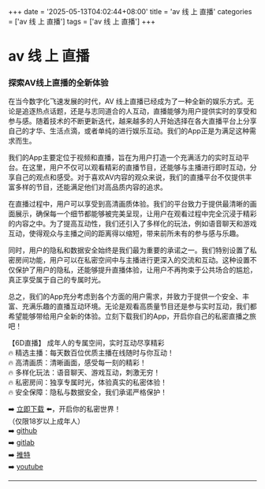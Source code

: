 +++
date = '2025-05-13T04:02:44+08:00'
title = 'av 线 上 直播'
categories = ['av 线 上 直播']
tags = ['av 线 上 直播']
+++

# av 线 上 直播

### 探索AV线上直播的全新体验

在当今数字化飞速发展的时代，AV 线上直播已经成为了一种全新的娱乐方式。无论是追逐热点话题，还是与志同道合的人互动，直播能够为用户提供实时的享受和参与感。随着技术的不断更新迭代，越来越多的人开始选择在各大直播平台上分享自己的才华、生活点滴，或者单纯的进行娱乐互动。我们的App正是为满足这种需求而生。

我们的App主要定位于视频和直播，旨在为用户打造一个充满活力的实时互动平台。在这里，用户不仅可以观看精彩的直播节目，还能够与主播进行即时互动，分享自己的观点和感受。对于喜欢AV内容的观众来说，我们的直播平台不仅提供丰富多样的节目，还能满足他们对高品质内容的追求。

在直播过程中，用户可以享受到高清画质体验。我们的平台致力于提供最清晰的画面展示，确保每一个细节都能够被完美呈现，让用户在观看过程中完全沉浸于精彩的内容之中。为了提高互动性，我们还引入了多样化的玩法，例如语音聊天和游戏互动，使得观众与主播之间的距离得以缩短，带来前所未有的参与感与乐趣。

同时，用户的隐私和数据安全始终是我们最为重要的承诺之一。我们特别设置了私密房间功能，用户可以在私密空间中与主播进行更深入的交流和互动。这种设置不仅保护了用户的隐私，还能够提升直播体验，让用户不再拘束于公共场合的尴尬，真正享受属于自己的专属时光。

总之，我们的App充分考虑到各个方面的用户需求，并致力于提供一个安全、丰富、充满乐趣的直播互动环境。无论是观看高质量节目还是参与实时互动，我们都希望能够带给用户全新的体验。立刻下载我们的App，开启你自己的私密直播之旅吧！

【6D直播】
成年人的专属空间，实时互动尽享精彩  
🔥 精选主播：每天数百位优质主播在线随时与你互动！  
🔥 高清画质：清晰画面，感受每一刻的精彩！  
🔥 多样化玩法：语音聊天、游戏互动，刺激无穷！  
🔥 私密房间：独享专属时光，体验真实的私密体验！  
🔥 安全保障：隐私与数据安全，我们承诺严格保护！  

➡️ [立即下载](https://down123.s3.ap-east-1.amazonaws.com/index.html?channelCode=blog) ⬅️，开启你的私密世界！  
（仅限18岁以上成年人）  
➡️ [github](https://aldult-live.github.io/)  
➡️ [gitlab](https://seo-09598d.gitlab.io/)  
➡️ [推特](https://x.com/wegame33)  
➡️ [youtube](https://www.youtube.com/@6Dlive)  

---
